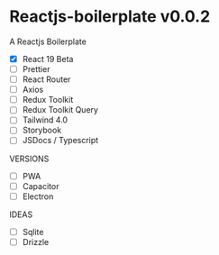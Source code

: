 # Reactjs-boilerplate v0.0.2

A Reactjs Boilerplate 

- [x] React 19 Beta
- [ ] Prettier
- [ ] React Router
- [ ] Axios
- [ ] Redux Toolkit
- [ ]  Redux Toolkit Query
- [ ] Tailwind 4.0
- [ ] Storybook
- [ ] JSDocs / Typescript

VERSIONS
- [ ] PWA
- [ ] Capacitor
- [ ] Electron

IDEAS
- [ ] Sqlite
- [ ] Drizzle
